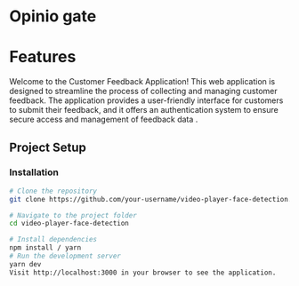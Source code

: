 # Opinio gate 


# Features

Welcome to the Customer Feedback Application! This web application is designed to streamline the process of collecting and managing customer feedback. The application provides a user-friendly interface for customers to submit their feedback, and it offers an authentication system to ensure secure access and management of feedback data .


## Project Setup

### Installation

```bash
# Clone the repository
git clone https://github.com/your-username/video-player-face-detection.git

# Navigate to the project folder
cd video-player-face-detection

# Install dependencies
npm install / yarn
# Run the development server
yarn dev
Visit http://localhost:3000 in your browser to see the application.
